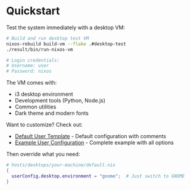 # Quickstart

Test the system immediately with a desktop VM:
```bash
# Build and run desktop test VM
nixos-rebuild build-vm --flake .#desktop-test
./result/bin/run-nixos-vm

# Login credentials:
# Username: user
# Password: nixos
```

The VM comes with:
- i3 desktop environment
- Development tools (Python, Node.js)
- Common utilities
- Dark theme and modern fonts

Want to customize? Check out:
- [Default User Template](../templates/user.nix) - Default configuration with comments
- [Example User Configuration](../users/docs/example.nix) - Complete example with all options

Then override what you need:
```nix
# hosts/desktops/your-machine/default.nix
{
  userConfig.desktop.environment = "gnome";  # Just switch to GNOME
}
